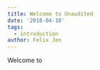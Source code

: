 ```yaml
---
title: Welcome to Unaudited
date: '2018-04-18'
tags:
  - introduction
author: Felix Jen
---
```

Welcome to
